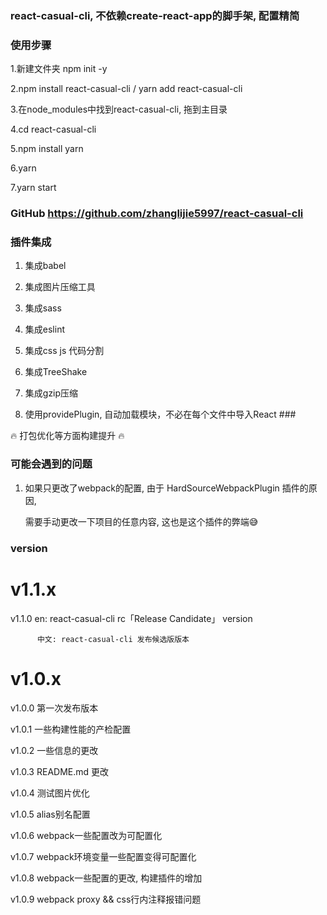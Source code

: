 ### react-casual-cli, 不依赖create-react-app的脚手架, 配置精简 ###

### 使用步骤 ### 

1.新建文件夹 npm init -y

2.npm install react-casual-cli / yarn add react-casual-cli

3.在node_modules中找到react-casual-cli, 拖到主目录

4.cd react-casual-cli 

5.npm install yarn 

6.yarn

7.yarn start

### GitHub https://github.com/zhanglijie5997/react-casual-cli ###

### 插件集成 ###

1. 集成babel

2. 集成图片压缩工具

3. 集成sass

4. 集成eslint

5. 集成css js 代码分割

6. 集成TreeShake

7. 集成gzip压缩

8. 使用providePlugin,  自动加载模块，不必在每个文件中导入React ### 

🔥 打包优化等方面构建提升 🔥

### 可能会遇到的问题 ###

1. 如果只更改了webpack的配置, 由于 HardSourceWebpackPlugin 插件的原因, 
   
   需要手动更改一下项目的任意内容, 这也是这个插件的弊端😅

### version ###

# v1.1.x
   v1.1.0 en:  react-casual-cli rc「Release Candidate」 version
   
          中文: react-casual-cli 发布候选版版本

# v1.0.x 
   v1.0.0 第一次发布版本  
  
   v1.0.1 一些构建性能的产检配置  
  
   v1.0.2 一些信息的更改  
  
   v1.0.3 README.md 更改  
     
   v1.0.4 测试图片优化  

   v1.0.5 alias别名配置

   v1.0.6 webpack一些配置改为可配置化

   v1.0.7 webpack环境变量一些配置变得可配置化

   v1.0.8 webpack一些配置的更改, 构建插件的增加

   v1.0.9 webpack proxy && css行内注释报错问题
